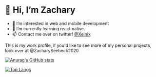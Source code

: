# 👋 Hi, I’m Zachary

- 👀 I’m interested in web and mobile development
- 🌱 I’m currently learning react native.
- 📫 Contact me over on twitter! [@Xeinix](https://twitter.com/xeinix)

This is my work profile, if you'd like to see more of my personal projects, look over at @ZacharySeebeck2020


[![Anurag's GitHub stats](https://github-readme-stats.vercel.app/api?username=ZacharySeebeckNewtech&count_private=true&theme=dark)](https://github.com/anuraghazra/github-readme-stats)

[![Top Langs](https://github-readme-stats.vercel.app/api/top-langs/?username=ZacharySeebeck2020&exclude_repo=github-readme-stats,anuraghazra.github.io)](https://github.com/anuraghazra/github-readme-stats)
